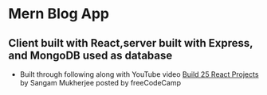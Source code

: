 # Mern Blog App

## Client built with React,server built with Express, and MongoDB used as database

- Built through following along with YouTube video [Build 25 React Projects](https://www.youtube.com/watch?v=5ZdHfJVAY-s) by Sangam Mukherjee posted by freeCodeCamp
